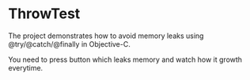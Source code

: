 # ThrowTest
The project demonstrates how to avoid memory leaks using @try/@catch/@finally in Objective-C.

You need to press button which leaks memory and watch how it growth everytime.
